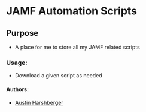 # JAMF Automation Scripts
## Purpose
* A place for me to store all my JAMF related scripts

### Usage:
* Download a given script as needed

#### Authors:
* [Austin Harshberger](https://github.com/aharshbe)
